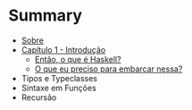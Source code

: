 # Summary

* [Sobre](README.md)
* [Capítulo 1 - Introdução](cap01-introducao/cap01-part01.md)
   * [Então, o que é Haskell?](cap01-introducao/cap01-part02.md)
   * [O que eu preciso para embarcar nessa?](cap01-introducao/cap01-part03.md)
* Tipos e Typeclasses
* Sintaxe em Funções
* Recursão

